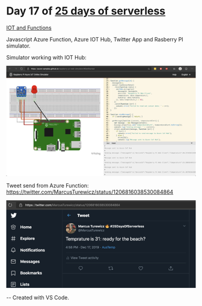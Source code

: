 # Day 17 of [25 days of serverless](https://www.25daysofserverless.com)

[IOT and Functions](https://25daysofserverless.com/calendar/17)

Javascript Azure Function, Azure IOT Hub, Twitter App and Rasberry PI simulator.

Simulator working with IOT Hub:

![](img/sim.png)

Tweet send from Azure Function: https://twitter.com/MarcusTurewicz/status/1206816038530084864

![](img/tweet.png)

-- Created with VS Code.

